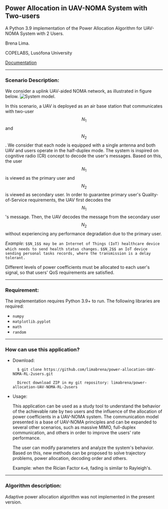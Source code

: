 ## Power Allocation in UAV-NOMA System with Two-users

A Python 3.9 implementation of the Power Allocation Algorithm for UAV-NOMA System with 2 Users.

Brena Lima.

COPELABS, Lusófona University

[Documentation]

[Documentation]: https://pdoc3.github.io/pdoc/doc/pdoc/

-------------------------
### Scenario Description:


We consider a uplink UAV-aided NOMA network, as illustrated in figure below. 
![System model.](figures/UAV_system_model.png)

In this scenario, a UAV is deployed as an air base station that communicates with two-user $$N_1$$ and $$N_2$$.  We consider that each node is equipped with a single antenna and both UAV and users operate in the half-duplex mode.
The system is inspired on cognitive radio (CR) concept to decode the user's messages.
Based on this, the user $$N_1$$ is viewed as the primary user and $$N_2$$ is viewed as secondary user.
In order to guarantee primary user's Quality-of-Service requirements, the UAV first decodes the $$N_1$$'s message.
Then, the UAV decodes the message from the secondary user $$N_2$$ without experiencing any performance degradation due to the primary user.

*Example:*
`$$N_1$$ may be an Internet of Things (IoT) healthcare device which needs to send health status changes.` 
`$$N_2$$ an IoT device sending personal tasks records, where the transmission is a delay tolerant.`

Different levels of power coefficients must be allocated to each user's signal, so that users' QoS requirements are satisfied.

----------------
### Requirement:


The implementation requires Python 3.9+ to run.
The following libraries are required:

 - `numpy` 
 - `matplotlib.pyplot`
 - `math`
 - `random`

---------------------------------
### How can use this application? 


- Download:

		$ git clone https://github.com/limabrena/power-allocation-UAV-NOMA-RL-2users.git

		Direct download ZIP in my git repository: limabrena/power-allocation-UAV-NOMA-RL-2users
	  
- Usage: 

	This application can be used as a study tool to understand the 
	behavior of the achievable rate by two users and the influence
	of the allocation of power coefficients in a UAV-NOMA system. 
	The communication model presented is a base of UAV-NOMA principles and 
	can be expanded to several other scenarios, such as massive MIMO, 
	full-duplex communication, and others in order to 
	improve the users' rate performance.
		
	The user can modify parameters and analyze the system's behavior. 
	Based on this, new methods can be proposed to solve trajectory problems, 
	power allocation, decoding order and others.
	
	Example: when the Rician Factor `K=0`, fading is similar to Rayleigh's.
 

-------------------------
### Algorithm description:


Adaptive power allocation algorithm was not implemented in the present version.

